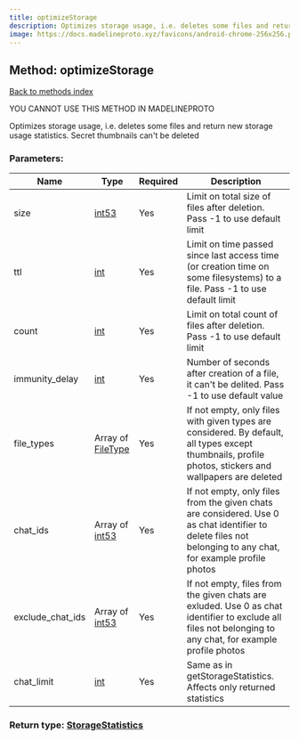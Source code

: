 ```yaml
---
title: optimizeStorage
description: Optimizes storage usage, i.e. deletes some files and return new storage usage statistics. Secret thumbnails can't be deleted
image: https://docs.madelineproto.xyz/favicons/android-chrome-256x256.png
---
```

## Method: optimizeStorage  
[Back to methods index](index.md)


YOU CANNOT USE THIS METHOD IN MADELINEPROTO


Optimizes storage usage, i.e. deletes some files and return new storage usage statistics. Secret thumbnails can't be deleted

### Parameters:

| Name     |    Type       | Required | Description |
|----------|---------------|----------|-------------|
|size|[int53](../types/int53.md) | Yes|Limit on total size of files after deletion. Pass -1 to use default limit|
|ttl|[int](../types/int.md) | Yes|Limit on time passed since last access time (or creation time on some filesystems) to a file. Pass -1 to use default limit|
|count|[int](../types/int.md) | Yes|Limit on total count of files after deletion. Pass -1 to use default limit|
|immunity\_delay|[int](../types/int.md) | Yes|Number of seconds after creation of a file, it can't be delited. Pass -1 to use default value|
|file\_types|Array of [FileType](../types/FileType.md) | Yes|If not empty, only files with given types are considered. By default, all types except thumbnails, profile photos, stickers and wallpapers are deleted|
|chat\_ids|Array of [int53](../types/int53.md) | Yes|If not empty, only files from the given chats are considered. Use 0 as chat identifier to delete files not belonging to any chat, for example profile photos|
|exclude\_chat\_ids|Array of [int53](../types/int53.md) | Yes|If not empty, files from the given chats are exluded. Use 0 as chat identifier to exclude all files not belonging to any chat, for example profile photos|
|chat\_limit|[int](../types/int.md) | Yes|Same as in getStorageStatistics. Affects only returned statistics|


### Return type: [StorageStatistics](../types/StorageStatistics.md)

